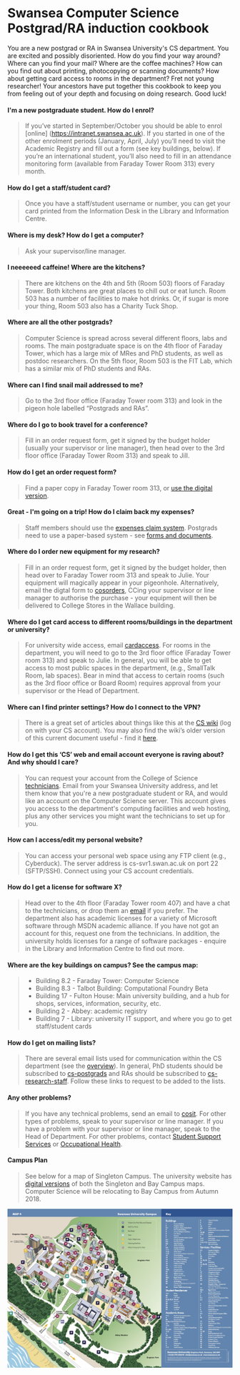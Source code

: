 Swansea Computer Science Postgrad/RA induction cookbook
=======================================================

You are a new postgrad or RA in Swansea University's CS department. You are excited and possibly disoriented. How do you find your way around? Where can you find your mail? Where are the coffee machines? How can you find out about printing, photocopying or scanning documents? How about getting card access to rooms in the department? Fret not young researcher! Your ancestors have put together this cookbook to keep you from feeling out of your depth and focusing on doing research. Good luck!

#### I'm a new postgraduate student. How do I enrol?
>If you’ve started in September/October you should be able to enrol [online] (https://intranet.swansea.ac.uk). If you started in one of the other enrolment periods (January, April, July) you’ll need to visit the Academic Registry and fill out a form (see key buildings, below). If you’re an international student, you’ll also need to fill in an attendance monitoring form (available from Faraday Tower Room 313) every month.
    
#### How do I get a staff/student card?
>Once you have a staff/student username or number, you can get your card printed from the Information Desk in the Library and Information Centre.

#### Where is my desk? How do I get a computer?
>Ask your supervisor/line manager.

#### I neeeeeed caffeine! Where are the kitchens?
>There are kitchens on the 4th and 5th (Room 503) floors of Faraday Tower. Both kitchens are great places to chill out or eat lunch. Room 503 has a number of facilities to make hot drinks. Or, if sugar is more your thing, Room 503 also has a Charity Tuck Shop.

#### Where are all the other postgrads?
>Computer Science is spread across several different floors, labs and rooms. The main postgraduate space is on the 4th floor of Faraday Tower, which has a large mix of MRes and PhD students, as well as postdoc researchers. On the 5th floor, Room 503 is the FIT Lab, which has a similar mix of PhD students and RAs.

#### Where can I find snail mail addressed to me?
>Go to the 3rd floor office (Faraday Tower room 313) and look in the pigeon hole labelled “Postgrads and RAs”.

#### Where do I go to book travel for a conference?
>Fill in an order request form, get it signed by the budget holder (usually your supervisor or line manager), then head over to the 3rd floor office (Faraday Tower Room 313) and speak to Jill.

#### How do I get an order request form?
>Find a paper copy in Faraday Tower room 313, or [use the digital version](https://cs.swan.ac.uk/~cssimonr/resources/).

#### Great - I'm going on a trip! How do I claim back my expenses?
>Staff members should use the [expenses claim system](https://intranet.swan.ac.uk/FinanceForms/Default.aspx). Postgrads need to use a paper-based system - see [forms and documents](https://cs.swan.ac.uk/~cssimonr/resources/).

#### Where do I order new equipment for my research?
>Fill in an order request form, get it signed by the budget holder, then head over to Faraday Tower room 313 and speak to Julie. Your equipment will magically appear in your pigeonhole. Alternatively, email the digtal form to [cosorders](mailto:cosorders@swansea.ac.uk), CCing your supervisor or line manager to authorise the purchase - your equipment will then be delivered to College Stores in the Wallace building.

#### Where do I get card access to different rooms/buildings in the department or university?
>For university wide access, email [cardaccess](mailto:cardaccess@swansea.ac.uk). For rooms in the department, you will need to go to the 3rd floor office (Faraday Tower room 313) and speak to Julie. In general, you will be able to get access to most public spaces in the department, (e.g., SmallTalk Room, lab spaces). Bear in mind that access to certain rooms (such as the 3rd floor office or Board Room) requires approval from your supervisor or the Head of Department.

#### Where can I find printer settings? How do I connect to the VPN?
>There is a great set of articles about things like this at the [CS wiki](https://cs.swan.ac.uk/cswiki/doku.php?id=technical) (log on with your CS account). You may also find the wiki’s older version of this current document useful - find it [here](https://cs.swan.ac.uk/cswiki/doku.php?id=information_for_students_and_postgraduates).

#### How do I get this ‘CS’ web and email account everyone is raving about? And why should I care?
>You can request your account from the College of Science [technicians](mailto:cosit@swansea.ac.uk). Email from your Swansea University address, and let them know that you're a new postgraduate student or RA, and would like an account on the Computer Science server. This account gives you access to the department's computing facilities and web hosting, plus any other services you might want the technicians to set up for you.

#### How can I access/edit my personal website?
>You can access your personal web space using any FTP client (e.g., Cyberduck). The server address is cs-svr1.swan.ac.uk on port 22 (SFTP/SSH). Connect using your CS account credentials.
    
#### How do I get a license for software X?
>Head over to the 4th floor (Faraday Tower room 407) and have a chat to the technicians, or drop them an [email](mailto:cosit@swansea.ac.uk) if you prefer. The department also has academic licenses for a variety of Microsoft software through MSDN academic alliance. If you have not got an account for this, request one from the technicians. In addition, the university holds licenses for a range of software packages - enquire in the Library and Information Centre to find out more.

#### Where are the key buildings on campus? See the campus map:
> * Building 8.2 - Faraday Tower: Computer Science
> * Building 8.3 - Talbot Building: Computational Foundry Beta
> * Building 17 - Fulton House: Main university building, and a hub for shops, services, information, security, etc.
> * Building 2 - Abbey: academic registry
> * Building 7 - Library: university IT support, and where you go to get staff/student cards

#### How do I get on mailing lists?
>There are several email lists used for communication within the CS department (see the [overview](http://cs.swansea.ac.uk/lists/)). In general, PhD students should be subscribed to [cs-postgrads](http://cos.swansea.ac.uk/mailman/listinfo/cs-postgrads) and RAs should be subscribed to [cs-research-staff](http://cos.swansea.ac.uk/mailman/listinfo/cs-research-staff). Follow these links to request to be added to the lists.

#### Any other problems?
>If you have any technical problems, send an email to [cosit](cosit@swansea.ac.uk). For other types of problems, speak to your supervisor or line manager. If you have a problem with your supervisor or line manager, speak to the Head of Department. For other problems, contact [Student Support Services](student.support@swansea.ac.uk) or [Occupational Health](occupational-health@swansea.ac.uk).

#### Campus Plan
>See below for a map of Singleton Campus. The university website has [digital versions](http://www.swansea.ac.uk/the-university/location/campus/) of both the Singleton and Bay Campus maps. Computer Science will be relocating to Bay Campus from Autumn 2018.

![Campus Plan](https://github.com/CS-Swansea/induction-cookbook/raw/master/CampusPlan.jpg "Campus Plan")
